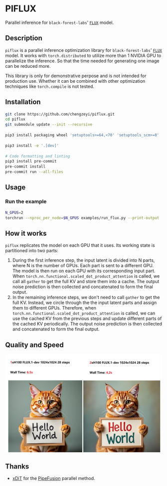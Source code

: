 # PIFLUX

Parallel inference for `black-forest-labs`' [`FLUX`](https://huggingface.co/black-forest-labs/FLUX.1-dev) model.

## Description

`piflux` is a parallel inference optimization library for `black-forest-labs`' [`FLUX`](https://huggingface.co/black-forest-labs/FLUX.1-dev) model. It works with `torch.distributed` to utilize more than 1 NVIDIA GPU to parallelize the inference. So that the time needed for generating one image can be reduced more.

This library is only for demonstrative perpose and is not intended for production use. Whether it can be combined with other optimization techniques like `torch.compile` is not tested.

## Installation

```bash
git clone https://github.com/chengzeyi/piflux.git
cd piflux
git submodule update --init --recursive

pip3 install packaging wheel 'setuptools>=64,<70' 'setuptools_scm>=8'

pip3 install -e '.[dev]'

# Code formatting and linting
pip3 install pre-commit
pre-commit install
pre-commit run --all-files
```

## Usage

### Run the example

```bash
N_GPUS=2
torchrun --nproc_per_node=$N_GPUS examples/run_flux.py --print-output
```

## How it works

`piflux` replicates the model on each GPU that it uses. Its working state is partitioned into two parts:

1. During the first inference step, the input latent is divided into N parts, where N is the number of GPUs. Each part is sent to a different GPU. The model is then run on each GPU with its corresponding input part. When `torch.nn.functional.scaled_dot_product_attention` is called, we call all `gather` to get the full KV and store them into a cache. The output noise prediction is then collected and concatenated to form the final output.
2. In the remaining inference steps, we don't need to call `gather` to get the full KV. Instead, we circle through the the input latent parts and assign them to different GPUs. Therefore, when `torch.nn.functional.scaled_dot_product_attention` is called, we can use the cached KV from the previous steps and update different parts of the cached KV periodically. The output noise prediction is then collected and concatenated to form the final output.

## Quality and Speed

![Quality and Speed](./assets/quality_and_speed.png)

## Thanks

- [xDiT](https://github.com/xdit-project/xDiT) for the [PipeFusion](https://github.com/xdit-project/xDiT/blob/main/docs/methods/pipefusion.md) parallel method.
